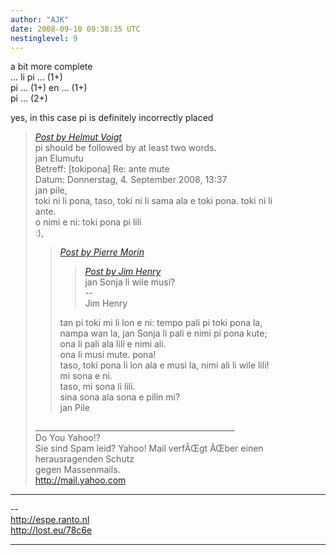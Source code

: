 ```yaml
---
author: "AJK"
date: 2008-09-10 09:38:35 UTC
nestinglevel: 9
---
```

a bit more complete  
... li pi ... (1+)  
pi ... (1+) en ... (1+)  
pi ... (2+)  
  
yes, in this case pi is definitely incorrectly placed  

> [_Post by Helmut Voigt_](/mVoaGCcX/tenpo-seli#post16)  
> pi should be followed by at least two words.  
> jan Elumutu  
> Betreff: \[tokipona\] Re: ante mute  
> Datum: Donnerstag, 4. September 2008, 13:37  
> jan pile,  
> toki ni li pona, taso, toki ni li sama ala e toki pona. toki ni li  
> ante.  
> o nimi e ni: toki pona pi lili  
> :),  
> 
> > [_Post by Pierre Morin_](/mVoaGCcX/tenpo-seli#post12)  
> > 
> > > [_Post by Jim Henry_](/mVoaGCcX/tenpo-seli#post11)  
> > > jan Sonja li wile musi?  
> > > \--  
> > > Jim Henry  
> > > 
> > 
> > tan pi toki mi li lon e ni: tempo pali pi toki pona la,  
> > nampa wan la, jan Sonja li pali e nimi pi pona kute;  
> > ona li pali ala lili e nimi ali.  
> > ona li musi mute. pona!  
> > taso, toki pona li lon ala e musi la, nimi ali li wile lili!  
> > mi sona e ni.  
> > taso, mi sona li lili.  
> > sina sona ala sona e pilin mi?  
> > jan Pile  
> > 
> 
> \_\_\_\_\_\_\_\_\_\_\_\_\_\_\_\_\_\_\_\_\_\_\_\_\_\_\_\_\_\_\_\_\_\_\_\_\_\_\_\_\_\_\_\_\_\_\_\_\_\_  
> Do You Yahoo!?  
> Sie sind Spam leid? Yahoo! Mail verfÃŒgt ÃŒber einen herausragenden Schutz  
> gegen Massenmails.  
> http://mail.yahoo.com  
> 

***

\--  
http://espe.ranto.nl  
http://lost.eu/78c6e  


***
